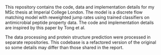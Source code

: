 This repository contains the code, data and implementation details for my MSc thesis at Imperial College London. The model is a discrete flow matching model with reweighted jump rates using trained classifiers on antimicrobial peptide property data. The code and implementation details are inspired by this paper by Tong et al.

The data processing and protein structure prediction were processed in separate repositories. This codebase is a refactored version of the original so some details may differ than those shared in the report.